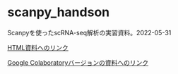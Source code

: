 # scanpy_handson
Scanpyを使ったscRNA-seq解析の実習資料。2022-05-31

[HTML資料へのリンク](https://khigashi1987.github.io/scanpy_handson/)

[Google Colaboratoryバージョンの資料へのリンク](https://colab.research.google.com/github/khigashi1987/scanpy_handson/blob/master/scRNAseq_handson.ipynb)
